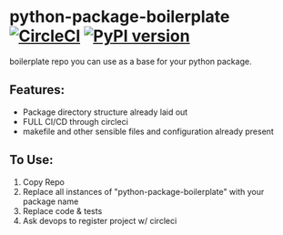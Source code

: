 # python-package-boilerplate [![CircleCI](https://circleci.com/gh/15five/python-package-boilerplate.svg?style=svg&circle-token=11980ad9faf7cfe88b5812c880cfed05b867b0cb)](https://circleci.com/gh/15five/python-package-boilerplate) [![PyPI version](https://badge.fury.io/py/python-package-boilerplate.svg)](https://badge.fury.io/py/python-package-boilerplate)
boilerplate repo you can use as a base for your python package.

## Features:
* Package directory structure already laid out
* FULL CI/CD through circleci
* makefile and other sensible files and configuration already present

## To Use:
1. Copy Repo
2. Replace all instances of "python-package-boilerplate" with your package name
3. Replace code & tests
4. Ask devops to register project w/ circleci
